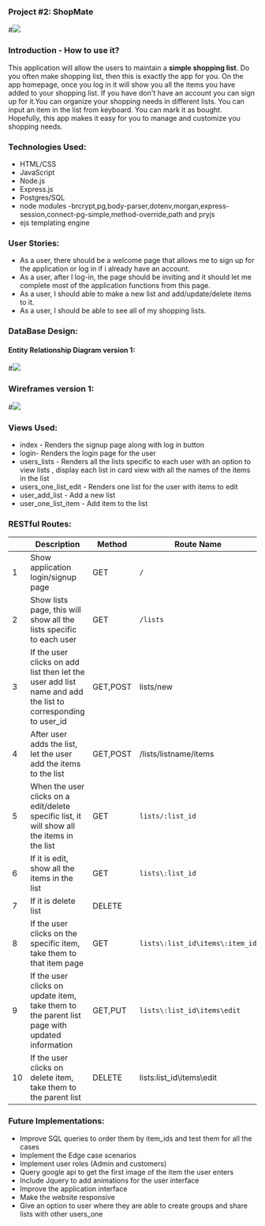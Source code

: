 ### Project #2: ShopMate

#![](https://static.mgmresorts.com/content/dam/MGM/monte-carlo/retail/shopping-hero-image/monte-carlo-amenities-shopping-bags.tiff.image.1440.550.high.jpg)

### Introduction - How to use it?

This application will allow the users to maintain a **simple shopping list**. Do you often make shopping list, then this is exactly the app for you. On the app homepage, once you log in it will show you all the items you have added to your shopping list. If you have don't have an account you can sign up for it.You can organize your shopping needs in different lists. You can input an item in the list from keyboard. You can mark it as bought. Hopefully, this app makes it easy for you to manage and customize you shopping needs.

### Technologies Used:
* HTML/CSS
* JavaScript
* Node.js
* Express.js
* Postgres/SQL
* node modules -brcrypt,pg,body-parser,dotenv,morgan,express-session,connect-pg-simple,method-override,path and pryjs  
* ejs templating engine

### User Stories:
* As a user, there should be a welcome page that allows me to sign up for the application or log in if i already have an account.
* As a user, after I log-in, the page should be inviting and it should let me complete most of the application functions from this page.
* As a user, I should able to make a new list and add/update/delete items to it.
* As a user, I should be able to see all of my shopping lists.

### DataBase Design:
#### Entity Relationship Diagram version 1:
#![](ERD.png)

### Wireframes version 1:
#![](wireframes.png)

### Views Used:
* index - Renders the signup page along with log in button
* login- Renders the login page for the user
* users_lists - Renders all the lists specific to each user with an option to view lists , display each list in card view with all the names of the items in the list
* users_one_list_edit - Renders one list for the user with items to edit
* user_add_list - Add a new list
* user_one_list_item - Add item to the list

### RESTful Routes:
||Description| Method | Route Name | View rendered |
|---|---|---|---|---|
|1|Show application login/signup page | GET | `/` | `index.ejs` |
|2|Show lists page, this will show all the lists specific to each user | GET |`/lists` |`users_lists.ejs`|
|3|If the user clicks on add list then let the user add list name and add the list to corresponding to user_id|GET,POST |lists/new |`users_add_list.ejs`|
|4|After user adds the list, let the user add the items to the list |GET,POST| /lists/listname/items|`users_one_list_item.ejs`
|5|When the user clicks on a edit/delete specific list, it will show all the items in the list | GET  |`lists/:list_id`|`users_one_list.ejs`|
|6|If it is edit, show all the items in the list  | GET  |`lists\:list_id`|`users_one_list.ejs`|
|7|If it is delete list |DELETE | |`lists\:list_id` |delete the list and show all my lists view `users_one.ejs`|
|8|If the user clicks on the specific item, take them to that item page |GET|`lists\:list_id\items\:item_id` |`users_one_list_item.ejs`|
|9|If the user clicks on update item, take them to the parent list page with updated information| GET,PUT  |`lists\:list_id\items\edit`|`users_one_list.ejs`|
|10|If the user clicks on delete item, take them to the parent list |DELETE| lists\:list_id\items\edit|`users_one_list.ejs`|

### Future Implementations:
* Improve SQL queries to order them by item_ids and test them for all the cases
* Implement the Edge case scenarios
* Implement user roles (Admin and customers)
* Query google api to get the first image of the  item the user enters
* Include Jquery to add animations for the user interface
* Improve the application interface
* Make the website responsive
* Give an option to user where they are able to create groups and share lists with other users_one
